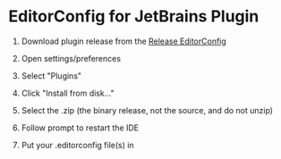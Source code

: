 # EditorConfig for JetBrains Plugin

1. Download plugin release from the [Release EditorConfig](https://github.com/editorconfig/editorconfig-jetbrains/releases)
2. Open settings/preferences
3. Select "Plugins"
4. Click "Install from disk..."
5. Select the .zip (the binary release, not the source, and do not unzip)
6. Follow prompt to restart the IDE

7. Put your .editorconfig file(s) in
